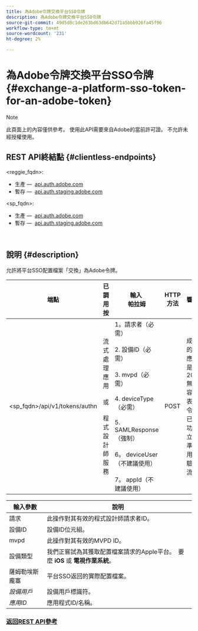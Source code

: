 ```yaml
---
title: 為Adobe令牌交換平台SSO令牌
description: 為Adobe令牌交換平台SSO令牌
source-git-commit: 49d5d8c1de263bd63db642d71a5bbb926fa45f96
workflow-type: tm+mt
source-wordcount: '231'
ht-degree: 2%

---
```



# 為Adobe令牌交換平台SSO令牌 {#exchange-a-platform-sso-token-for-an-adobe-token}

>[!NOTE]
>
>此頁面上的內容僅供參考。 使用此API需要來自Adobe的當前許可證。 不允許未經授權使用。

## REST API終結點 {#clientless-endpoints}

&lt;reggie_fqdn>:

* 生產 —  [api.auth.adobe.com](http://api.auth.adobe.com/)
* 暫存 —  [api.auth.staging.adobe.com](http://api.auth-staging.adobe.com/)

&lt;sp_fqdn>:

* 生產 —  [api.auth.adobe.com](http://api.auth.adobe.com/)
* 暫存 —  [api.auth.staging.adobe.com](http://api.auth-staging.adobe.com/)

</br>

## 說明 {#description}

允許將平台SSO配置檔案「交換」為Adobe令牌。

| 端點 | 已調用  </br>按 | 輸入   </br>帕拉姆 | HTTP  </br>方法 | 響應 | HTTP  </br>響應 |
| --- | --- | --- | --- | --- | --- |
| &lt;sp_fqdn>/api/v1/tokens/authn | 流式處理應用</br></br>或</br></br>程式設計師服務 | 1。請求者（必需）</br>    </br>2.  設備ID（必需）</br>    </br>3.  mvpd（必需）</br>    </br>4.  deviceType（必需）</br>    </br>5.  SAMLResponse（強制）</br>    </br>6。  deviceUser（不建議使用）</br>    </br>7。  appId（不建議使用） | POST | 成功的響應將是204無內容，表示令牌已成功建立並準備用於驗證流。 | 204 — 無內容   </br>400 — 錯誤請求 |


| 輸入參數 | 說明 |
| --- | --- |
| 請求 | 此操作對其有效的程式設計師請求者ID。 |
| 設備ID | 設備ID位元組。 |
| mvpd | 此操作對其有效的MVPD ID。 |
| 設備類型 | 我們正嘗試為其獲取配置檔案請求的Apple平台。  要麼 **iOS** 或 **電視作業系統**。 |
| 薩姆勒埃斯龐塞 | 平台SSO返回的實際配置檔案。 |
| _設備用戶_ | 設備用戶標識符。 |
| _應用ID_ | 應用程式ID/名稱。 |



### [返回REST API參考](http://tve.helpdocsonline.com/rest-api-reference)

